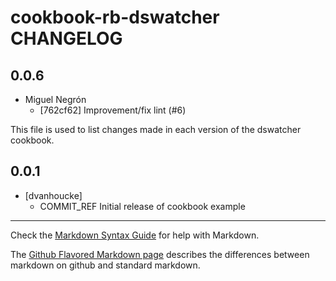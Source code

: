 cookbook-rb-dswatcher CHANGELOG
===============

## 0.0.6

  - Miguel Negrón
    - [762cf62] Improvement/fix lint (#6)

This file is used to list changes made in each version of the dswatcher cookbook.

0.0.1
-----
- [dvanhoucke]
  - COMMIT_REF Initial release of cookbook example

- - -
Check the [Markdown Syntax Guide](http://daringfireball.net/projects/markdown/syntax) for help with Markdown.

The [Github Flavored Markdown page](http://github.github.com/github-flavored-markdown/) describes the differences between markdown on github and standard markdown.
